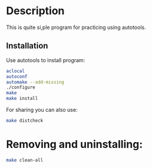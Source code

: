 # Description

This is quite si,ple program for practicing using autotools.

## Installation

Use autotools to install program:

```bash
aclocal
autoconf
automake --add-missing
./configure
make
make install
```

For sharing you can also use:
```bash
make distcheck
```

# Removing and uninstalling:

```bash
make clean-all
```
